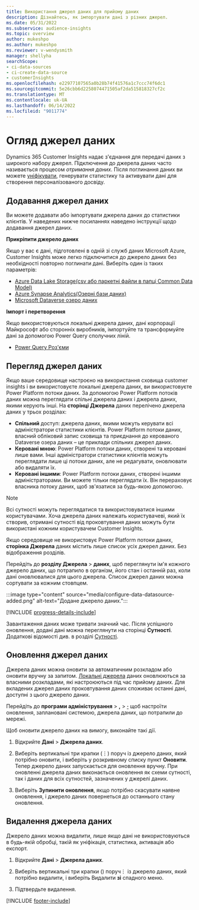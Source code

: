 ```yaml
---
title: Використання джерел даних для прийому даних
description: Дізнайтесь, як імпортувати дані з різних джерел.
ms.date: 05/31/2022
ms.subservice: audience-insights
ms.topic: overview
author: mukeshpo
ms.author: mukeshpo
ms.reviewer: v-wendysmith
manager: shellyha
searchScope:
- ci-data-sources
- ci-create-data-source
- customerInsights
ms.openlocfilehash: e22977107565a0b28b74f41576a1c7ccc74f6dc1
ms.sourcegitcommit: 5e26cbb6d2258074471505af2da515818327cf2c
ms.translationtype: MT
ms.contentlocale: uk-UA
ms.lasthandoff: 06/14/2022
ms.locfileid: "9011774"
---
```

# <a name="data-sources-overview"></a>Огляд джерел даних

Dynamics 365 Customer Insights надає з'єднання для передачі даних з широкого набору джерел. Підключення до джерела даних часто називається процесом *отримання даних*. Після поглинання даних ви можете [уніфікувати](data-unification.md), генерувати статистику та активувати дані для створення персоналізованого досвіду.

## <a name="add-data-sources"></a>Додавання джерел даних

Ви можете додавати або імпортувати джерела даних до статистики клієнтів. У наведених нижче посиланнях наведено інструкції щодо додавання джерел даних.

**Прикріпити джерело даних**

Якщо у вас є дані, підготовлені в одній зі служб даних Microsoft Azure, Customer Insights може легко підключитися до джерело даних без необхідності повторно поглинати дані. Виберіть один із таких параметрів:
- [Azure Data Lake Storage(csv або паркетні файли в папці Common Data Model)](connect-common-data-model.md)
- [Azure Synapse Analytics(Озерні бази даних)](connect-synapse.md)
- [Microsoft Dataverse озеро даних](connect-dataverse-managed-lake.md)

**Імпорт і перетворення**

Якщо використовуються локальні джерела даних, дані корпорації Майкрософт або сторонніх виробників, імпортуйте та трансформуйте дані за допомогою Power Query сполучних ліній.
- [Power Query Роз'єми](connect-power-query.md)

## <a name="review-data-sources"></a>Перегляд джерел даних

Якщо ваше середовище настроєно на використання сховища customer insights і ви використовуєте локальні джерела даних, ви використовуєте Power Platform потоки даних. За допомогою Power Platform потоків даних можна переглядати спільні джерела даних і джерела даних, якими керують інші. На **сторінці Джерела** даних перелічено джерела даних у трьох розділах:
- **Спільний** доступ: джерела даних, якими можуть керувати всі адміністратори статистики клієнтів. Power Platform потоки даних, власний обліковий запис сховища та приєднання до керованого Dataverse озера даних – це приклади спільних джерел даних.
- **Керовані мною**: Power Platform потоки даних, створені та керовані лише вами. Інші адміністратори статистики клієнтів можуть переглядати лише ці потоки даних, але не редагувати, оновлювати або видаляти їх.
- **Керовані іншими**: Power Platform потоки даних, створені іншими адміністраторами. Ви можете тільки переглядати їх. Він перераховує власника потоку даних, щоб зв'язатися за будь-якою допомогою.
> [!NOTE]
> Всі сутності можуть переглядатися та використовуватися іншими користувачами. Хоча джерела даних належать користувачеві, який їх створив, отримані сутності від проковтування даних можуть бути використані кожним користувачем Customer Insights.

Якщо середовище не використовує Power Platform потоки даних, **сторінка Джерела** даних містить лише список усіх джерел даних. Без відображення розділів.

Перейдіть до **розділу Джерела** > **даних**, щоб переглянути ім'я кожного джерело даних, що потрапило в організм, його стан і останній раз, коли дані оновлювалися для цього джерела. Список джерел даних можна сортувати за кожним стовпцем.

:::image type="content" source="media/configure-data-datasource-added.png" alt-text="Додане джерело даних.":::

[!INCLUDE [progress-details-include](includes/progress-details-pane.md)]

Завантаження даних може тривати значний час. Після успішного оновлення, додані дані можна переглянути на сторінці **Сутності**. Додаткові відомості див. в розділі [Сутності](entities.md).

## <a name="refresh-data-sources"></a>Оновлення джерел даних

Джерела даних можна оновити за автоматичним розкладом або оновити вручну за запитом. [Локальні джерела](connect-power-query.md#add-data-from-on-premises-data-sources) даних оновлюються за власними розкладами, які настроюються під час прийому даних. Для вкладених джерел даних проковтування даних споживає останні дані, доступні з цього джерело даних.

Перейдіть до **програми адміністрування** > **,** > [**·**](system.md#schedule-tab) щоб настроїти оновлення, заплановані системою, джерела даних, що потрапили до мережі.

Щоб оновити джерело даних на вимогу, виконайте такі дії.

1. Відкрийте **Дані** > **Джерела даних**.

1. Виберіть вертикальні три крапки (&vellip;) поруч із джерело даних, який потрібно оновити, і виберіть у розкривному списку пункт **Оновити**. Тепер джерело даних запускається для оновлення вручну. При оновленні джерела даних виконається оновлення як схеми сутності, так і даних для всіх сутностей, зазначених у джерелі даних.

1. Виберіть **Зупинити оновлення**, якщо потрібно скасувати наявне оновлення, і джерело даних повернеться до останнього стану оновлення.

## <a name="delete-a-data-source"></a>Видалення джерела даних

Джерело даних можна видалити, лише якщо дані не використовуються в будь-якій обробці, такій як уніфікація, статистика, активація або експорт.

1. Відкрийте **Дані** > **Джерела даних**.

2. Виберіть вертикальні три крапки () поруч&vellip; із джерело даних, який потрібно видалити, і виберіть Видалити **зі** спадного меню.

3. Підтвердьте видалення.


[!INCLUDE [footer-include](includes/footer-banner.md)]
